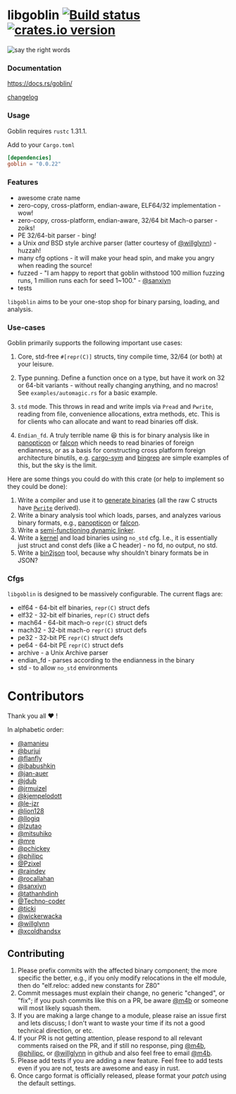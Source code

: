 # libgoblin [![Build status][travis-badge]][travis-url] [![crates.io version][crates-goblin-badge]][crates-goblin]

<!-- Badges' links -->

[travis-badge]: https://travis-ci.org/m4b/goblin.svg?branch=master
[travis-url]: https://travis-ci.org/m4b/goblin
[crates-goblin-badge]: https://img.shields.io/crates/v/goblin.svg
[crates-goblin]: https://crates.io/crates/goblin

![say the right words](https://s-media-cache-ak0.pinimg.com/736x/1b/6a/aa/1b6aaa2bae005e2fed84b1a7c32ecb1b.jpg)

### Documentation

https://docs.rs/goblin/

[changelog](CHANGELOG.md)

### Usage

Goblin requires `rustc` 1.31.1.

Add to your `Cargo.toml`

```toml
[dependencies]
goblin = "0.0.22"
```

### Features

* awesome crate name
* zero-copy, cross-platform, endian-aware, ELF64/32 implementation - wow!
* zero-copy, cross-platform, endian-aware, 32/64 bit Mach-o parser - zoiks!
* PE 32/64-bit parser - bing!
* a Unix _and_ BSD style archive parser (latter courtesy of [@willglynn]) - huzzah!
* many cfg options - it will make your head spin, and make you angry when reading the source!
* fuzzed - "I am happy to report that goblin withstood 100 million fuzzing runs, 1 million runs
  each for seed 1\~100." - [@sanxiyn]
* tests

`libgoblin` aims to be your one-stop shop for binary parsing, loading, and analysis.

### Use-cases

Goblin primarily supports the following important use cases:

1. Core, std-free `#[repr(C)]` structs, tiny compile time, 32/64 (or both) at your leisure.

1. Type punning. Define a function once on a type, but have it work on 32 or 64-bit variants -
   without really changing anything, and no macros! See `examples/automagic.rs` for a basic example.

1. `std` mode. This throws in read and write impls via `Pread` and `Pwrite`, reading from file,
   convenience allocations, extra methods, etc. This is for clients who can allocate and want to
   read binaries off disk.

1. `Endian_fd`. A truly terrible name :laughing: this is for binary analysis like in [panopticon]
   or [falcon] which needs to read binaries of foreign endianness, _or_ as a basis for
   constructing cross platform foreign architecture binutils, e.g. [cargo-sym] and [bingrep] are
   simple examples of this, but the sky is the limit.

Here are some things you could do with this crate (or help to implement so they could be done):

1. Write a compiler and use it to [generate binaries][faerie] (all the raw C structs have
   [`Pwrite`][scroll] derived).
1. Write a binary analysis tool which loads, parses, and analyzes various binary formats, e.g.,
   [panopticon] or [falcon].
1. Write a [semi-functioning dynamic linker][dryad].
1. Write a [kernel][redox-os] and load binaries using `no_std` cfg. I.e., it is essentially just
   struct and const defs (like a C header) - no fd, no output, no std.
1. Write a [bin2json] tool, because why shouldn't binary formats be in JSON?

<!-- Related projects  -->

[cargo-sym]: https://github.com/m4b/cargo-sym
[bingrep]: https://github.com/m4b/bingrep
[faerie]: https://github.com/m4b/faerie
[dryad]: https://github.com/m4b/dryad
[scroll]: https://github.com/m4b/scroll
[redox-os]: https://github.com/redox-os/redox
[bin2json]: https://github.com/m4b/bin2json
[panopticon]: https://github.com/das-labor/panopticon
[falcon]: https://github.com/endeav0r/falcon

### Cfgs

`libgoblin` is designed to be massively configurable. The current flags are:

* elf64 - 64-bit elf binaries, `repr(C)` struct defs
* elf32 - 32-bit elf binaries, `repr(C)` struct defs
* mach64 - 64-bit mach-o `repr(C)` struct defs
* mach32 - 32-bit mach-o `repr(C)` struct defs
* pe32 - 32-bit PE `repr(C)` struct defs
* pe64 - 64-bit PE `repr(C)` struct defs
* archive - a Unix Archive parser
* endian_fd - parses according to the endianness in the binary
* std - to allow `no_std` environments

# Contributors

Thank you all :heart: !

In alphabetic order:

- [@amanieu]
- [@burjui]
- [@flanfly]
- [@ibabushkin]
- [@jan-auer]
- [@jdub]
- [@jrmuizel]
- [@kjempelodott]
- [@le-jzr]
- [@lion128]
- [@llogiq]
- [@lzutao]
- [@mitsuhiko]
- [@mre]
- [@pchickey]
- [@philipc]
- [@Pzixel]
- [@raindev]
- [@rocallahan]
- [@sanxiyn]
- [@tathanhdinh]
- [@Techno-coder]
- [@ticki]
- [@wickerwacka]
- [@willglynn]
- [@xcoldhandsx]

<!-- Contributors -->

[@m4b]: https://github.com/m4b
[@amanieu]: https://github.com/amanieu
[@flanfly]: https://github.com/flanfly
[@ibabushkin]: https://github.com/ibabushkin
[@jan-auer]: https://github.com/jan-auer
[@jdub]: https://github.com/jdub
[@jrmuizel]: https://github.com/jrmuizel
[@kjempelodott]: https://github.com/kjempelodott
[@le-jzr]: https://github.com/le-jzr
[@lion128]: https://github.com/lion128
[@llogiq]: https://github.com/llogiq
[@mitsuhiko]: https://github.com/mitsuhiko
[@mre]: https://github.com/mre
[@pchickey]: https://github.com/pchickey
[@philipc]: https://github.com/philipc
[@Pzixel]: https://github.com/Pzixel
[@rocallahan]: https://github.com/rocallahan
[@sanxiyn]: https://github.com/sanxiyn
[@tathanhdinh]: https://github.com/tathanhdinh
[@Techno-coder]: https://github.com/Techno-coder
[@ticki]: https://github.com/ticki
[@willglynn]: https://github.com/willglynn
[@xcoldhandsx]: https://github.com/xcoldhandsx
[@lzutao]: https://github.com/lzutao
[@wickerwacka]: https://github.com/wickerwaka
[@raindev]: https://github.com/raindev
[@burjui]: https://github.com/burjui

## Contributing

1. Please prefix commits with the affected binary component; the more specific the better, e.g.,
   if you only modify relocations in the elf module, then do "elf.reloc: added new constants for Z80"
1. Commit messages must explain their change, no generic "changed", or "fix"; if you push commits
   like this on a PR, be aware [@m4b] or someone will most likely squash them.
1. If you are making a large change to a module, please raise an issue first and lets discuss;
   I don't want to waste your time if its not a good technical direction, or etc.
1. If your PR is not getting attention, please respond to all relevant comments raised on the PR,
   and if still no response, ping [@m4b], [@philipc], or [@willglynn] in github and also feel free
   to email [@m4b].
1. Please add tests if you are adding a new feature. Feel free to add tests even if you are not,
   tests are awesome and easy in rust.
1. Once cargo format is officially released, please format your _patch_ using the default settings.
